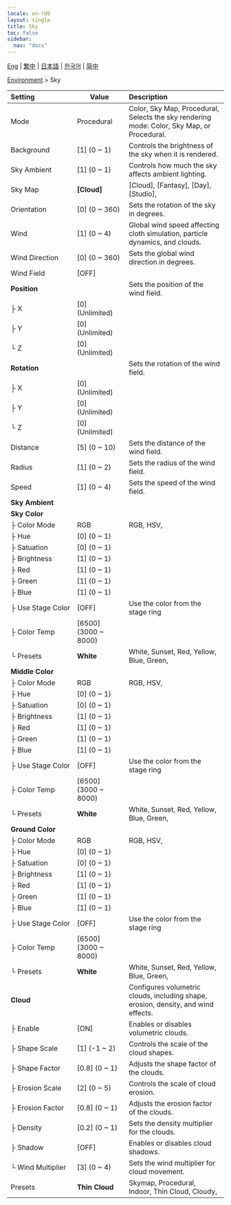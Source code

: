 ```yaml
---
locale: en-rUS
layout: single
title: Sky
toc: false
sidebar:
  nav: "docs"
---
```

[Eng](/dancexr/menu/2025.4/scene/sky) | [繁中](/tw/dancexr/menu/2025.4/scene/sky) | [日本語](/jp/dancexr/menu/2025.4/scene/sky) | [한국어](/kr/dancexr/menu/2025.4/scene/sky) | [简中](/zh/dancexr/menu/2025.4/scene/sky)

[Environment](../menu#Environment) > Sky



| Setting | Value | Description |
| :--- | --- | :--- |
|<nobr>Mode</nobr>| Procedural | Color, Sky Map, Procedural, <br/>Selects the sky rendering mode: Color, Sky Map, or Procedural.
|<nobr>Background</nobr>| [1] (0 ~ 1) | Controls the brightness of the sky when it is rendered.
|<nobr>Sky Ambient</nobr>| [1] (0 ~ 1) | Controls how much the sky affects ambient lighting.
|<nobr>Sky Map</nobr>| **[Cloud]** | [Cloud], [Fantasy], [Day], [Studio],  |
|<nobr>Orientation</nobr>| [0] (0 ~ 360) | Sets the rotation of the sky in degrees.
|<nobr>Wind</nobr>| [1] (0 ~ 4) | Global wind speed affecting cloth simulation, particle dynamics, and clouds.
|<nobr>Wind Direction</nobr>| [0] (0 ~ 360) | Sets the global wind direction in degrees.
|<nobr>Wind Field</nobr>| [OFF] | 
|<nobr><b>Position</b></nobr>| | Sets the position of the wind field.
|<nobr>├&nbsp;X</nobr>| [0] (Unlimited) | 
|<nobr>├&nbsp;Y</nobr>| [0] (Unlimited) | 
|<nobr>└&nbsp;Z</nobr>| [0] (Unlimited) | 
|<nobr><b>Rotation</b></nobr>| | Sets the rotation of the wind field.
|<nobr>├&nbsp;X</nobr>| [0] (Unlimited) | 
|<nobr>├&nbsp;Y</nobr>| [0] (Unlimited) | 
|<nobr>└&nbsp;Z</nobr>| [0] (Unlimited) | 
|<nobr>Distance</nobr>| [5] (0 ~ 10) | Sets the distance of the wind field.
|<nobr>Radius</nobr>| [1] (0 ~ 2) | Sets the radius of the wind field.
|<nobr>Speed</nobr>| [1] (0 ~ 4) | Sets the speed of the wind field.
|<nobr><b>Sky Ambient</b></nobr>|| 
|<nobr><b>Sky Color</b></nobr>| | 
|<nobr>├&nbsp;Color Mode</nobr>| RGB | RGB, HSV, 
|<nobr>├&nbsp;Hue</nobr>| [0] (0 ~ 1) | 
|<nobr>├&nbsp;Satuation</nobr>| [0] (0 ~ 1) | 
|<nobr>├&nbsp;Brightness</nobr>| [1] (0 ~ 1) | 
|<nobr>├&nbsp;Red</nobr>| [1] (0 ~ 1) | 
|<nobr>├&nbsp;Green</nobr>| [1] (0 ~ 1) | 
|<nobr>├&nbsp;Blue</nobr>| [1] (0 ~ 1) | 
|<nobr>├&nbsp;Use Stage Color</nobr>| [OFF] | Use the color from the stage ring
|<nobr>├&nbsp;Color Temp</nobr>| [6500] (3000 ~ 8000) | 
|<nobr>└&nbsp;Presets</nobr>| **White** | White, Sunset, Red, Yellow, Blue, Green,  |
|<nobr><b>Middle Color</b></nobr>| | 
|<nobr>├&nbsp;Color Mode</nobr>| RGB | RGB, HSV, 
|<nobr>├&nbsp;Hue</nobr>| [0] (0 ~ 1) | 
|<nobr>├&nbsp;Satuation</nobr>| [0] (0 ~ 1) | 
|<nobr>├&nbsp;Brightness</nobr>| [1] (0 ~ 1) | 
|<nobr>├&nbsp;Red</nobr>| [1] (0 ~ 1) | 
|<nobr>├&nbsp;Green</nobr>| [1] (0 ~ 1) | 
|<nobr>├&nbsp;Blue</nobr>| [1] (0 ~ 1) | 
|<nobr>├&nbsp;Use Stage Color</nobr>| [OFF] | Use the color from the stage ring
|<nobr>├&nbsp;Color Temp</nobr>| [6500] (3000 ~ 8000) | 
|<nobr>└&nbsp;Presets</nobr>| **White** | White, Sunset, Red, Yellow, Blue, Green,  |
|<nobr><b>Ground Color</b></nobr>| | 
|<nobr>├&nbsp;Color Mode</nobr>| RGB | RGB, HSV, 
|<nobr>├&nbsp;Hue</nobr>| [0] (0 ~ 1) | 
|<nobr>├&nbsp;Satuation</nobr>| [0] (0 ~ 1) | 
|<nobr>├&nbsp;Brightness</nobr>| [1] (0 ~ 1) | 
|<nobr>├&nbsp;Red</nobr>| [1] (0 ~ 1) | 
|<nobr>├&nbsp;Green</nobr>| [1] (0 ~ 1) | 
|<nobr>├&nbsp;Blue</nobr>| [1] (0 ~ 1) | 
|<nobr>├&nbsp;Use Stage Color</nobr>| [OFF] | Use the color from the stage ring
|<nobr>├&nbsp;Color Temp</nobr>| [6500] (3000 ~ 8000) | 
|<nobr>└&nbsp;Presets</nobr>| **White** | White, Sunset, Red, Yellow, Blue, Green,  |
|<nobr><b>Cloud</b></nobr>| | Configures volumetric clouds, including shape, erosion, density, and wind effects.
|<nobr>├&nbsp;Enable</nobr>| [ON] | Enables or disables volumetric clouds.
|<nobr>├&nbsp;Shape Scale</nobr>| [1] (-1 ~ 2) | Controls the scale of the cloud shapes.
|<nobr>├&nbsp;Shape Factor</nobr>| [0.8] (0 ~ 1) | Adjusts the shape factor of the clouds.
|<nobr>├&nbsp;Erosion Scale</nobr>| [2] (0 ~ 5) | Controls the scale of cloud erosion.
|<nobr>├&nbsp;Erosion Factor</nobr>| [0.8] (0 ~ 1) | Adjusts the erosion factor of the clouds.
|<nobr>├&nbsp;Density</nobr>| [0.2] (0 ~ 1) | Sets the density multiplier for the clouds.
|<nobr>├&nbsp;Shadow</nobr>| [OFF] | Enables or disables cloud shadows.
|<nobr>└&nbsp;Wind Multiplier</nobr>| [3] (0 ~ 4) | Sets the wind multiplier for cloud movement.
|<nobr>Presets</nobr>| **Thin Cloud** | Skymap, Procedural, Indoor, Thin Cloud, Cloudy,  |
